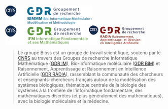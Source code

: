 ![GDR IM](/img/GDR-BIM.png) ![GDR IM](/img/GDR-IM.png) ![GDR RADIA](/img/GDR-RADIA.jpg)

> Le groupe Bioss est un groupe de travail scientifique, soutenu par le [CNRS](https://www.cnrs.fr) au travers des Groupes de recherche Informatique Mathématique ([GDR IM](https://www.gdr-im.fr/)), Bio-informatique moléculaire ([GDR BiM](https://www.gdr-bim.cnrs.fr/)) et Raisonnement, Apprentissage et Raisonnement en Inteillence Artificielle ([GDR RADIA](https://t.co/mrHRmDnRpu)), rassemblant la communauté des chercheurs et enseignants-chercheurs français autour de la modélisation des systèmes biologiques, thématique centrale de la biologie des systèmes à la frontière de l'informatique fondamentale, des mathématiques discrètes (et plus généralement des mathématiques), avec la biologie moléculaire et la médecine.

